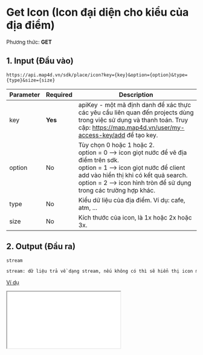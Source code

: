 #  Get Icon (Icon đại diện cho kiểu của địa điểm)
Phương thức: **GET**
## 1. Input (Đầu vào)
```
https://api.map4d.vn/sdk/place/icon?key={key}&option={option}&type={type}&size={size}
```
| Parameter | Required | Description                                                                                                                                                                                                                                          |
|-----------|----------|------------------------------------------------------------------------------------------------------------------------------------------------------------------------------------------------------------------------------------------------------|
| key       | **Yes**  | apiKey - một mã định danh để xác thực các yêu cầu liên quan đến projects dùng trong việc sử dụng và thanh toán. Truy cập: https://map.map4d.vn/user/my-access-key/add để tạo key.                                                                    |
| option    | No       | Tùy chọn 0 hoặc 1 hoặc 2.<br>  option = 0 --> icon giọt nước để vẽ địa điểm trên sdk.<br>  option = 1 --> icon giọt nước để client add vào hiển thị khi có kết quả search. <br>  option = 2 --> icon hình tròn để sử dụng trong các trường hợp khác. |
| type      | No       | Kiểu dữ liệu của địa điểm. Ví dụ: cafe, atm, ...                                                                                                                                                                                                     |
| size      | No       | Kích thước của icon, là 1x hoặc 2x hoặc 3x.                                                                                                                                                                                                          |
## 2. Output (Đầu ra)
```
stream
```
```html
stream: dữ liệu trả về dạng stream, nếu không có thì sẽ hiển thị icon mặc định
```
[Ví dụ](./examples/v1.0/icon.html)
<iframe src="./examples/v1.0/icon.html"> </iframe>